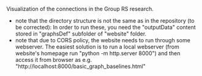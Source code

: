 Visualization of the connections in the Group RS research.

- note that the directory structure is not the same as in the repository (to be corrected): In order to run these, you need the "outputData" content stored in "graphsDef" subfolder of "website" folder.
- note that due to CORS policy, the website needs to run through some webserver. The easiest solution is to run a local webserver (from website's homepage run "python  -m http.server 8000") and then access it from browser as e.g. "http://localhost:8000/basic_graph_baselines.html"
